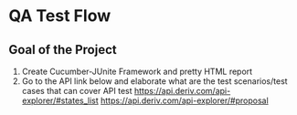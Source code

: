 # QA Test Flow
## Goal of the Project

1. Create Cucumber-JUnite Framework and pretty HTML report
2. Go to the API link below and elaborate what are the test scenarios/test cases that can cover API test
    https://api.deriv.com/api-explorer/#states_list
    https://api.deriv.com/api-explorer/#proposal
